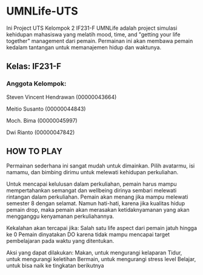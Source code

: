 # UMNLife-UTS
Ini Project UTS Kelompok 2 IF231-F
UMNLife adalah project simulasi kehidupan mahasiswa yang melatih mood, time, and "getting your life together" management dari pemain. Permainan ini akan membawa pemain kedalam tantangan untuk memanajemen hidup dan waktunya.

## Kelas: IF231-F
### Anggota Kelompok:
Steven Vincent Hendrawan (00000043664)

Meitio Susanto (00000044843)

Moch. Bima (00000045997)

Dwi Rianto (00000047842)

## HOW TO PLAY
Permainan sederhana ini sangat mudah untuk dimainkan. Pilih avatarmu, isi namamu, dan bimbing dirimu untuk melewati kehidupan perkuliahan.

Untuk mencapai kelulusan dalam perkuliahan, pemain harus mampu mempertahankan semangat dan wellbeing dirinya sembari melewati rintangan dalam perkuliahan. Pemain akan menang jika mampu melewati semester 8 dengan selamat. Namun hati-hati, karena jika kualitas hidup pemain drop, maka pemain akan merasakan ketidaknyamanan yang akan mengganggu kenyamanan perkuliahannya.

Kekalahan akan tercapai jika:
Salah satu life aspect dari pemain jatuh hingga ke 0
Pemain dinyatakan DO karena tidak mampu mencapai target pembelajaran pada waktu yang ditentukan.

Aksi yang dapat dilakukan:
Makan, untuk mengurangi kelaparan
Tidur, untuk mengurangi keletihan
Bermain, untuk mengurangi stress level
Belajar, untuk bisa naik ke tingkatan berikutnya
